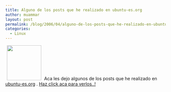 ```yaml
---
title: Alguno de los posts que he realizado en ubuntu-es.org
author: muammar
layout: post
permalink: /blog/2006/04/alguno-de-los-posts-que-he-realizado-en-ubuntu-es-org/
categories:
  - Linux
---
```

<img width='108' height='110' style="border: 0px; padding-left: 5px; padding-right: 5px;" src="/uploads/pics/ubuntu_small.serendipityThumb.png" alt="" />  
Aca les dejo algunos de los posts que he realizado en <a href="http://www.ubuntu-es.org"   target="_blank" title="Ubuntu-es">ubuntu-es.org</a> .  
<a href="http://www.ubuntu-es.org/search/node/muammar"  target="_blank" title="muammar posts">Haz click aca para verlos..!</a>